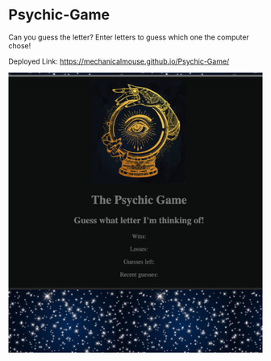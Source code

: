# Psychic-Game

Can you guess the letter? Enter letters to guess which one the computer chose!

Deployed Link: https://mechanicalmouse.github.io/Psychic-Game/

<img src="assets/images/pgame.png">
